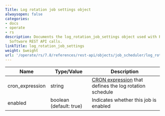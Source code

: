 ```yaml
---
Title: Log rotation job settings object
alwaysopen: false
categories:
- docs
- operate
- rs
description: Documents the log_rotation_job_settings object used with Redis Enterprise
  Software REST API calls.
linkTitle: log_rotation_job_settings
weight: $weight
url: '/operate/rs/7.8/references/rest-api/objects/job_scheduler/log_rotation_job_settings/'
---
```


| Name | Type/Value | Description |
|------|------------|-------------|
| cron_expression | string | [CRON expression](https://en.wikipedia.org/wiki/Cron#CRON_expression) that defines the log rotation schedule |
| enabled | boolean (default: true) | Indicates whether this job is enabled |
